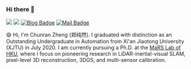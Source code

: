 ### Hi there 👋

<!--
**xuankuzcr/xuankuzcr** is a ✨ _special_ ✨ repository because its `README.md` (this file) appears on your GitHub profile.

Here are some ideas to get you started:

- 🔭 I’m currently working on ...
- 🌱 I’m currently learning ...
- 👯 I’m looking to collaborate on ...
- 🤔 I’m looking for help with ...
- 💬 Ask me about ...
- 📫 How to reach me: ...
- 😄 Pronouns: ...
- ⚡ Fun fact: ...
-->
![](https://img.shields.io/badge/QQ-384942535-green.svg) ![](https://img.shields.io/badge/WeChat-zcr384942535-green.svg) [![Blog Badge](https://img.shields.io/badge/Zhihu-Range-brightgreen)](https://www.zhihu.com/people/zheng-chun-ran) [![Mail Badge](https://img.shields.io/badge/-zhengcr@connect.hku.hk-c14438?style=flat-square&logo=Gmail&logoColor=white&link=mailto:ethan.li.whu@gmail.com)](mailto:zhengcr@connect.hku.hk)

😄 Hi, I'm Chunran Zheng (郑纯然). I graduated with distinction as an Outstanding Undergraduate in Automation from Xi'an Jiaotong University (XJTU) in July 2020. I am currently pursuing a Ph.D. at the [MaRS Lab of HKU](https://mars.hku.hk/), where I focus on pioneering research in LiDAR-inertial-visual SLAM, pixel-level 3D reconstruction, 3DGS, and multi-sensor calibration.

<!--table><tr><td align="center" width="55%">
  
[![Chunran's github stats](https://github-readme-stats.vercel.app/api?username=xuankuzcr&count_private=true&show_icons=true&theme=dark)](https://github.com/xuankuzcr/github-readme-stats)

</td><td align="top" width="45%">

[![Top Langs](https://github-readme-stats.vercel.app/api/top-langs/?username=xuankuzcr&layout=compact&theme=dark)](https://github.com/xuankuzcr/github-readme-stats)

</td></tr></table-->
